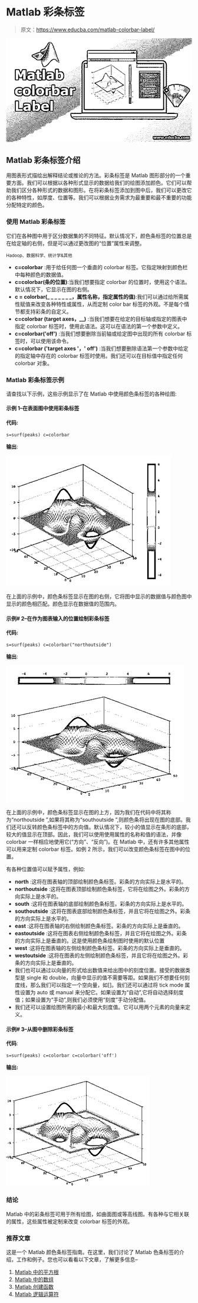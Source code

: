 # Matlab 彩条标签

> 原文：<https://www.educba.com/matlab-colorbar-label/>

![Matlab colorbar Label](img/9ac95bec395adfd27a6f8ffa737dd2b2.png)



## Matlab 彩条标签介绍

用图表形式描绘出解释结论或推论的方法。彩条标签是 Matlab 图形部分的一个重要方面。我们可以根据以各种形式显示的数据给我们的绘图添加颜色。它们可以帮助我们区分各种形式的数据和图形。在将彩条标签添加到图中后，我们可以更改它的各种特性，如厚度、位置等。我们可以根据业务需求为最重要和最不重要的功能分配特定的颜色。

### 使用 Matlab 彩条标签

它们在各种图中用于区分数据集的不同特征。默认情况下，颜色条标签的位置总是在给定轴的右侧，但是可以通过更改图的“位置”属性来调整。

<small>Hadoop、数据科学、统计学&其他</small>

*   **c=colorbar** :用于给任何图一个垂直的 colorbar 标签。它指定映射到颜色栏中每种颜色的数据值。
*   **c=colorbar(条的位置)**:当我们想要指定 colorbar 的位置时，使用这个语法。默认情况下，它显示在图的右侧。
*   **c = colorbar(_ _ _ _ _ _ _，属性名称，指定属性的值)**:我们可以通过给所需属性赋值来改变各种特性或属性，从而定制 color bar 标签的外观。不是每个情节都支持彩条的自定义。
*   **c=colorbar (target axes，__)** :当我们想要在给定的目标轴或指定的图表中指定 colorbar 标签时，使用此语法。这可以在语法的第一个参数中定义。
*   **c=colorbar('off')** :当我们想要删除当前轴或给定图中出现的所有 colorbar 标签时，可以使用该命令。
*   **c=colorbar ('target axes '，' off')** :当我们想要删除语法第一个参数中给定的指定轴中存在的 colorbar 标签时使用。我们还可以在目标值中指定任何 colorbar 对象。

### Matlab 彩条标签示例

请查找以下示例，这些示例显示了在 Matlab 中使用颜色条标签的各种绘图:

#### 示例 1–在表面图中使用彩条标签

**代码:**

`s=surf(peaks)
c=colorbar`

**输出**:

![matlab colorbar label 1](img/e566ad5b7a1d55a9c59212da4d327a17.png)



在上面的示例中，颜色条标签显示在图的右侧，它将图中显示的数据值与颜色图中显示的颜色相匹配。颜色显示在数据值的范围内。

#### 示例# 2–在作为图表输入的位置绘制彩条标签

**代码:**

`s=surf(peaks)
c=colorbar("northoutside")`

**输出**:

![matlab colorbar label 2](img/0980ae93322ed936368517597792f587.png)



在上面的示例中，颜色条标签显示在图的上方，因为我们在代码中将其称为“northoutside ”,如果将其称为“southoutside ”,则颜色条将出现在图的底部。我们还可以反转颜色条标签中的方向值。默认情况下，较小的值显示在条形的底部，较大的值显示在顶部。因此，我们可以使用使用属性的名称和值的语法，并像 colorbar 一样相应地使用它(“方向”、“反向”)。在 Matlab 中，还有许多其他属性可以用来定制 colorbar 标签。如例 2 所示，我们可以改变颜色条标签在图中的位置。

有各种位置值可以赋予属性，例如:

*   **north** :这将在图表轴的顶部绘制颜色条标签。彩条的方向实际上是水平的。
*   **northoutside** :这将在图表顶部绘制颜色条标签，它将在绘图之外。彩条的方向实际上是水平的。
*   **south** :这将在图表轴的底部绘制颜色条标签。彩条的方向实际上是水平的。
*   **southoutside** :这将在图表底部绘制颜色条标签，并且它将在绘图之外。彩条的方向实际上是水平的。
*   **east** :这将在图表轴的右侧绘制颜色条标签。彩条的方向实际上是垂直的。
*   **eastoutside** :这将在图表右侧绘制颜色条标签，并且它将在绘图之外。彩条的方向实际上是垂直的。这是使用颜色条绘制图时使用的默认位置
*   **west** :这将在图表轴的左侧绘制颜色条标签。彩条的方向实际上是垂直的。
*   **westoutside** :这将在图表的左侧绘制颜色条标签，并且它将在绘图之外。彩条的方向实际上是垂直的。
*   我们也可以通过以向量的形式给出数值来给出图中的刻度位置。接受的数据类型是 single 和 double，向量中显示的值不需要等距。如果我们不想要任何刻度线，那么我们可以指定一个空向量，如[]。我们还可以通过将 tick mode 属性设置为 auto 或 manual 来分配它。如果设置为“自动”,它将自动选择刻度值；如果设置为“手动”,则我们必须使用“刻度”手动分配值。
*   我们还可以设置绘图所需的最小和最大刻度值。它可以用两个元素的向量来定义。

#### 示例# 3–从图中删除彩条标签

**代码**:

`s=surf(peaks)
c=colorbar
c=colorbar('off')`

**输出:**

![Example 3](img/76add46bca5f205c265d6bae2b415a30.png)



### 结论

Matlab 中的彩条标签可用于所有绘图，如曲面图或等高线图。有各种与它相关联的属性，这些属性被定制来改变 colorbar 标签的外观。

### 推荐文章

这是一个 Matlab 颜色条标签指南。在这里，我们讨论了 Matlab 色条标签的介绍，工作和例子。您也可以看看以下文章，了解更多信息–

1.  [Matlab 中的平方根](https://www.educba.com/square-root-in-matlab/)
2.  [Matlab 中的数组](https://www.educba.com/arrays-in-matlab/)
3.  [Matlab 创建函数](https://www.educba.com/matlab-create-function/)
4.  [Matlab 逻辑运算符](https://www.educba.com/matlab-logical-operators/)





